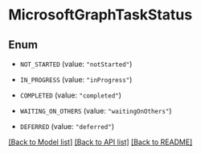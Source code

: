 # MicrosoftGraphTaskStatus

## Enum


* `NOT_STARTED` (value: `"notStarted"`)

* `IN_PROGRESS` (value: `"inProgress"`)

* `COMPLETED` (value: `"completed"`)

* `WAITING_ON_OTHERS` (value: `"waitingOnOthers"`)

* `DEFERRED` (value: `"deferred"`)


[[Back to Model list]](../README.md#documentation-for-models) [[Back to API list]](../README.md#documentation-for-api-endpoints) [[Back to README]](../README.md)


